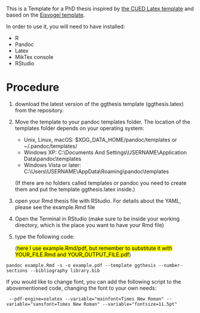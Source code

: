 This is a Template for a PhD thesis inspired by [the CUED Latex template](https://github.com/kks32/phd-thesis-template) and based on the [Eisvogel template](https://github.com/Wandmalfarbe/pandoc-latex-template).

In order to use it, you will need to have installed:
- R
- Pandoc
- Latex
- MikTex console
- RStudio

# Procedure

1) download the latest version of the ggthesis template (ggthesis.latex) from the repository.
2) Move the template to your pandoc templates folder. The location of the templates folder depends on your operating system:
   - Unix, Linux, macOS: $XDG_DATA_HOME/pandoc/templates or ~/.pandoc/templates/
   - Windows XP: C:\Documents And Settings\USERNAME\Application Data\pandoc\templates
   - Windows Vista or later: C:\Users\USERNAME\AppData\Roaming\pandoc\templates
   
    (If there are no folders called templates or pandoc you need to create them and put the template ggthesis.latex inside.)

3) open your Rmd thesis file with RStudio. For details about the YAML, please see the example.Rmd file
4) Open the Terminal in RStudio (make sure to be inside your working directory, which is the place you want to have your Rmd file)
5) type the following code:

   (<mark>here I use example.Rmd/pdf, but remember to substitute it with YOUR_FILE.Rmd and YOUR_OUTPUT_FILE.pdf</mark>)
  
```
pandoc example.Rmd -s -o example.pdf --template ggthesis --number-sections --bibliography library.bib
```

   If you would like to change font, you can add the following script to the abovementioned code, changing the font to your own needs:

```
 --pdf-engine=xelatex --variable="mainfont=Times New Roman" --variable="sansfont=Times New Roman" --variable="fontsize=11.5pt"
```




